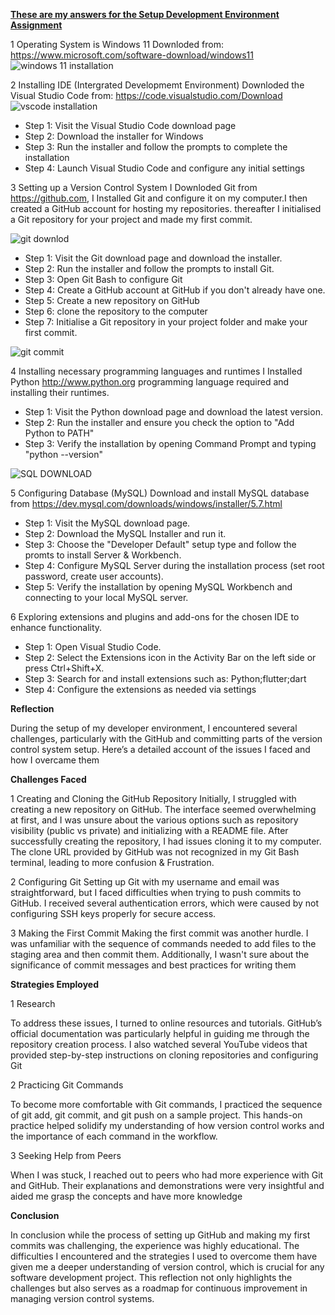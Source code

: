 <u>**These are my answers for the Setup Development Environment Assignment**</u>

1 Operating System is Windows 11 Downloded from:
    https://www.microsoft.com/software-download/windows11 
   ![windows 11 installation](C:\Users\Siyabonga\github-classroom\Powerlearnproject\se-assignment-1-setting-up-your-developer-environment-SIYA2070\Windows11.png)

2 Installing IDE (Intergrated Developmemt Environment)
Downloded the Visual Studio Code from: https://code.visualstudio.com/Download
![vscode installation](C:\Users\Siyabonga\github-classroom\Powerlearnproject\se-assignment-1-setting-up-your-developer-environment-SIYA2070\VisualStudioCode.png)
    
- Step 1: Visit the Visual Studio Code download page
- Step 2: Download the installer for Windows
- Step 3: Run the installer and follow the prompts to complete the installation
- Step 4: Launch Visual Studio Code and configure any initial settings

3 Setting up a Version Control System
I Downloded Git from https://github.com,  I Installed Git and configure it on my computer.I then created a GitHub account for hosting my repositories. thereafter I initialised a Git repository for your project and made my first commit.

![git downlod](C:\Users\Siyabonga\github-classroom\Powerlearnproject\se-assignment-1-setting-up-your-developer-environment-SIYA2070\GitHub.png)
- Step 1: Visit the Git download page and download the installer.
- Step 2: Run the installer and follow the prompts to install Git.
- Step 3: Open Git Bash to configure Git
- Step 4: Create a GitHub account at GitHub if you don't already have one.
- Step 5: Create a new repository on GitHub
- Step 6: clone the repository to the computer
- Step 7: Initialise a Git repository in your project folder and make your first commit.

![git commit](C:\Users\Siyabonga\github-classroom\Powerlearnproject\se-assignment-1-setting-up-your-developer-environment-SIYA2070\Gitclone.png)

4 Installing necessary programming languages and runtimes
   I Installed Python http://www.python.org programming language required and installing their runtimes.
- Step 1: Visit the Python download page and download the latest version.
- Step 2: Run the installer and ensure you check the option to "Add Python to PATH"
- Step 3: Verify the installation by opening Command Prompt and typing "python --version"

![SQL DOWNLOAD](C:\Users\Siyabonga\github-classroom\Powerlearnproject\se-assignment-1-setting-up-your-developer-environment-SIYA2070\SQL.png)

5 Configuring Database (MySQL)
   Download and install MySQL database from https://dev.mysql.com/downloads/windows/installer/5.7.html
- Step 1: Visit the MySQL download page.
- Step 2: Download the MySQL Installer and run it.
- Step 3: Choose the "Developer Default" setup type and follow the promts to install Server & Workbench.
- Step 4: Configure MySQL Server during the installation process (set root password, create user accounts).
- Step 5: Verify the installation by opening MySQL Workbench and connecting to your local MySQL server.

6 Exploring extensions and plugins and add-ons for the chosen IDE to enhance functionality.
- Step 1: Open Visual Studio Code.
- Step 2: Select the Extensions icon in the Activity Bar on the left side or press Ctrl+Shift+X.
- Step 3: Search for and install extensions such as: Python;flutter;dart
- Step 4: Configure the extensions as needed via settings
    
**Reflection**

During the setup of my developer environment, I encountered several challenges, particularly with the GitHub and committing parts of the version control system setup. Here’s a detailed account of the issues I faced and how I overcame them

**Challenges Faced**

1 Creating and Cloning the GitHub Repository
    Initially, I struggled with creating a new repository on GitHub. The interface seemed overwhelming at first, and I was unsure about the various options such as repository visibility (public vs private) and initializing with a README file.
    After successfully creating the repository, I had issues cloning it to my computer. The clone URL provided by GitHub was not recognized in my Git Bash terminal, leading to more confusion & Frustration.

2 Configuring Git
    Setting up Git with my username and email was straightforward, but I faced difficulties when trying to push commits to GitHub. I received several authentication errors, which were caused by not configuring SSH keys properly for secure access.

3 Making the First Commit
    Making the first commit was another hurdle. I was unfamiliar with the sequence of commands needed to add files to the staging area and then commit them. Additionally, I wasn't sure about the significance of commit messages and best practices for writing them

**Strategies Employed**

1 Research

To address these issues, I turned to online resources and tutorials. GitHub’s official documentation was particularly helpful in guiding me through the repository creation process. I also watched several YouTube videos that provided step-by-step instructions on cloning repositories and configuring Git

2 Practicing Git Commands

To become more comfortable with Git commands, I practiced the sequence of git add, git commit, and git push on a sample project. This hands-on practice helped solidify my understanding of how version control works and the importance of each command in the workflow.

3 Seeking Help from Peers

When I was stuck, I reached out to peers who had more experience with Git and GitHub. Their explanations and demonstrations were very insightful and aided me grasp the concepts and have more knowledge

**Conclusion** 

In conclusion while the process of setting up GitHub and making my first commits was challenging, the experience was highly educational. The difficulties I encountered and the strategies I used to overcome them have given me a deeper understanding of version control, which is crucial for any software development project. This reflection not only highlights the challenges but also serves as a roadmap for continuous improvement in managing version control systems.
